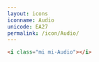 ```yaml
---
layout: icons
iconname: Audio
unicode: EA27
permalink: /icon/Audio/
---
```


``` html
<i class="mi mi-Audio"></i>
```
